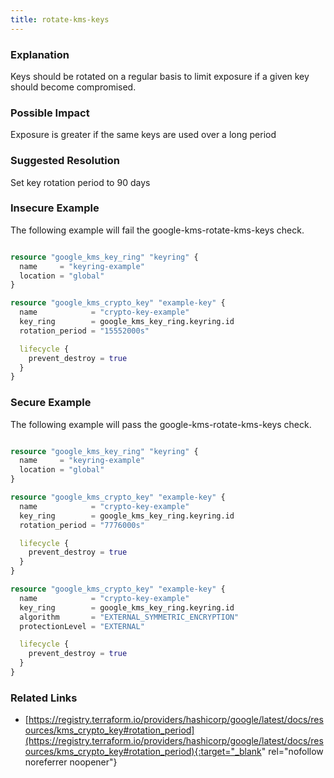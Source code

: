 ```yaml
---
title: rotate-kms-keys
---
```


### Explanation

Keys should be rotated on a regular basis to limit exposure if a given key should become compromised.

### Possible Impact
Exposure is greater if the same keys are used over a long period

### Suggested Resolution
Set key rotation period to 90 days


### Insecure Example

The following example will fail the google-kms-rotate-kms-keys check.

```terraform

resource "google_kms_key_ring" "keyring" {
  name     = "keyring-example"
  location = "global"
}

resource "google_kms_crypto_key" "example-key" {
  name            = "crypto-key-example"
  key_ring        = google_kms_key_ring.keyring.id
  rotation_period = "15552000s"

  lifecycle {
    prevent_destroy = true
  }
}

```



### Secure Example

The following example will pass the google-kms-rotate-kms-keys check.

```terraform

resource "google_kms_key_ring" "keyring" {
  name     = "keyring-example"
  location = "global"
}

resource "google_kms_crypto_key" "example-key" {
  name            = "crypto-key-example"
  key_ring        = google_kms_key_ring.keyring.id
  rotation_period = "7776000s"

  lifecycle {
    prevent_destroy = true
  }
}

resource "google_kms_crypto_key" "example-key" {
  name            = "crypto-key-example"
  key_ring        = google_kms_key_ring.keyring.id
  algorithm       = "EXTERNAL_SYMMETRIC_ENCRYPTION"
  protectionLevel = "EXTERNAL"

  lifecycle {
    prevent_destroy = true
  }
}

```




### Related Links


- [https://registry.terraform.io/providers/hashicorp/google/latest/docs/resources/kms_crypto_key#rotation_period](https://registry.terraform.io/providers/hashicorp/google/latest/docs/resources/kms_crypto_key#rotation_period){:target="_blank" rel="nofollow noreferrer noopener"}


